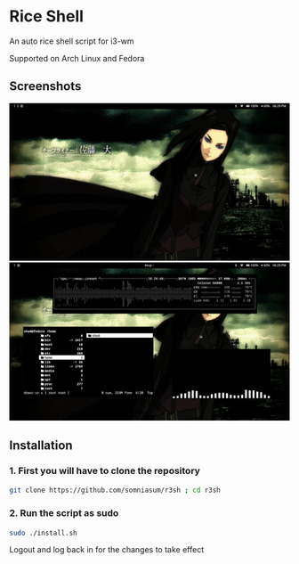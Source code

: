  

# Rice Shell

An auto rice shell script for i3-wm 

Supported on Arch Linux and Fedora

## Screenshots
![ Startup Screen ](Demo/demo_1.png)
![ CLI apps ](Demo/demo_2.png)



## Installation

### 1. First you will have to clone the repository

```bash
git clone https://github.com/somniasum/r3sh ; cd r3sh 
```

### 2. Run the script as sudo
```bash
sudo ./install.sh 
```
Logout and log back in for the changes to take effect
